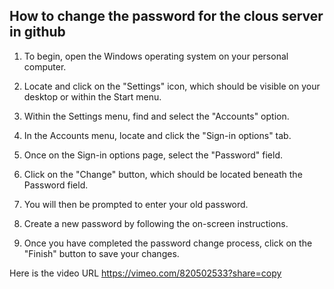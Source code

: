 ## How to change the password for the clous server in github

1.  To begin, open the Windows operating system on your personal computer.
    
2.  Locate and click on the "Settings" icon, which should be visible on your desktop or within the Start menu.
    
3.  Within the Settings menu, find and select the "Accounts" option.
    
4.  In the Accounts menu, locate and click the "Sign-in options" tab.
    
5.  Once on the Sign-in options page, select the "Password" field.
    
6.  Click on the "Change" button, which should be located beneath the Password field.
    
7.  You will then be prompted to enter your old password.
    
8.  Create a new password by following the on-screen instructions.
    
9.  Once you have completed the password change process, click on the "Finish" button to save your changes.


Here is the video URL
https://vimeo.com/820502533?share=copy
